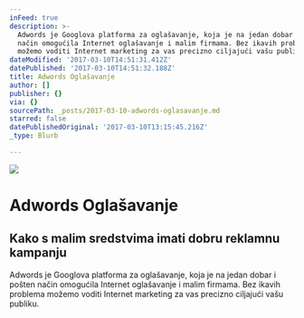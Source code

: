 ```yaml
---
inFeed: true
description: >-
  Adwords je Googlova platforma za oglašavanje, koja je na jedan dobar i pošten
  način omogućila Internet oglašavanje i malim firmama. Bez ikavih problema
  možemo voditi Internet marketing za vas precizno ciljajući vašu publiku.
dateModified: '2017-03-10T14:51:31.412Z'
datePublished: '2017-03-10T14:51:32.188Z'
title: Adwords Oglašavanje
author: []
publisher: {}
via: {}
sourcePath: _posts/2017-03-10-adwords-oglasavanje.md
starred: false
datePublishedOriginal: '2017-03-10T13:15:45.216Z'
_type: Blurb

---
```

![](https://the-grid-user-content.s3-us-west-2.amazonaws.com/2c4f2a27-59bb-470a-85a5-4c3bfc8e5777.jpg)

# Adwords Oglašavanje

## Kako s malim sredstvima imati dobru reklamnu kampanju

Adwords je Googlova platforma za oglašavanje, koja je na jedan dobar i pošten način omogućila Internet oglašavanje i malim firmama. Bez ikavih problema možemo voditi Internet marketing za vas precizno ciljajući vašu publiku.